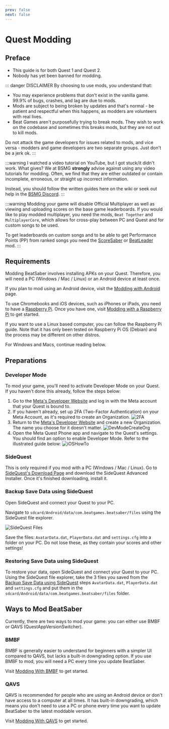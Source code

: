 ```yaml
---
prev: false
next: false
---
```


# Quest Modding

## Preface

- This guide is for both Quest 1 and Quest 2.
- Nobody has yet been banned for modding.

::: danger DISCLAIMER
By choosing to use mods, you understand that:

- You may experience problems that don't exist in the vanilla game. 99.9% of bugs, crashes, and lag are due to mods.
- Mods are subject to being broken by updates and that's normal - be patient and respectful when this happens,
  as modders are volunteers with real lives.
- Beat Games aren't purposefully trying to break mods. They wish to work on the codebase and sometimes this breaks mods,
  but they are not out to kill mods.

Do not attack the game developers for issues related to mods, and vice versa -
modders and game developers are two separate groups. Just don't be a jerk ok.
:::

:::warning I watched a video tutorial on YouTube, but I got stuck/it didn't work. What gives?
We at BSMG **strongly** advise against using any video tutorials for modding. Often, we find that they are either
outdated or contain incomplete, erroneous, or straight up incorrect information.

Instead, you should follow the written guides here on the wiki or seek out help in the [BSMG Discord](https://discord.gg/beatsabermods).
:::

:::warning
Modding your game will disable Official Multiplayer as well as viewing and uploading scores on the
base game leaderboards.
If you would like to play modded multiplayer, you need the mods, `Beat Together` and `MultiplayerCore`, which allows
for cross-play between PC and Quest and for custom songs to be used.

To get leaderboards on custom songs and to be able to get Performance Points (PP) from ranked songs you need the
[ScoreSaber](https://scoresaber.com/quest) or [BeatLeader](https://beatleader.xyz) mod.
:::

## Requirements

Modding BeatSaber involves installing APKs on your Quest. Therefore, you will need a PC (Windows / Mac / Linux)
or an Android device at least once.

If you plan to mod using an Android device, visit the [Modding with Android](./support/modding-with-android.md) page.

To use Chromebooks and iOS devices, such as iPhones or iPads, you need to have a
[Raspberry Pi](https://www.raspberrypi.com/). Once you have one, visit [Modding with a Raspberry Pi](./raspi-modding.md)
to get started.

If you want to use a Linux based computer, you can follow the Raspberry Pi guide. Note that it has only been tested
on Raspberry Pi OS (Debian) and the process may be different on other distros.

For Windows and Macs, continue reading below.

## Preparations

### Developer Mode

To mod your game, you'll need to activate Developer Mode on your Quest. If you haven't done this already,
follow the steps below:

1. Go to the [Meta's Developer Website](https://developer.oculus.com/manage/organizations/create/) and log in with the
   Meta account that your Quest is bound to.
2. If you haven't already, set up 2FA (Two-Factor Authentication) on your Meta Account, as it's required to create an Organization.
   ![2FA](/.assets/images/beginners-guide/2fa.png)
3. Return to the [Meta's Developer Website](https://developer.oculus.com/manage/organizations/create/) and create a new
   Organization. The name you choose for it doesn't matter.
   ![DevModeCreateOrg](/.assets/images/beginners-guide/DevModeCreateOrg.png)
4. Open the Meta Quest Phone app and navigate to the Quest's settings. You should find an option to enable
   Developer Mode. Refer to the illustrated guide below:
   ![iOSHowTo](/.assets/images/beginners-guide/EnableDevModeIOS.png)

### SideQuest

This is only required if you mod with a PC (Windows / Mac / Linux). Go to [SideQuest's Download Page](https://sidequestvr.com/setup-howto)
and download the SideQuest Advanced Installer. Once it's finished downloading, install it.

### Backup Save Data using SideQuest

Open SideQuest and connect your Quest to your PC.

Navigate to `sdcard/Android/data/com.beatgames.beatsaber/files` using the SideQuest file explorer.

![SideQuest Files](/.assets/images/beginners-guide/sqfiles.png)

Save the files: `AvatarData.dat`, `PlayerData.dat` and `settings.cfg` into a folder on your PC. Do not lose these, as they
contain your scores and other settings!

### Restoring Save Data using SideQuest

To restore your data, open SideQuest and connect your Quest to your PC.  
Using the SideQuest file explorer, take the 3 files you saved from the [Backup Save Data using SideQuest](#backup-save-data-using-sidequest)
steps `AvatarData.dat`, `PlayerData.dat` and `settings.cfg` and put them in the
`sdcard/Android/data/com.beatgames.beatsaber/files` folder.

## Ways to Mod BeatSaber

Currently, there are two ways to mod your game: you can either use BMBF or QAVS (QuestAppVersionSwitcher).

### BMBF

BMBF is generally easier to understand for beginners with a simpler UI compared to QAVS, but lacks a built-in downgrading
option. If you use BMBF to mod, you will need a PC every time you update BeatSaber.

Visit [Modding With BMBF](./quest-modding-bmbf.md) to get started.

### QAVS

QAVS is recommended for people who are using an Android device or don't have access to a computer at all times. It has
built-in downgrading, which means you don't need to use a PC or phone every time you want to update BeatSaber to the
latest moddable version.

Visit [Modding With QAVS](./quest-modding-qavs.md) to get started.
